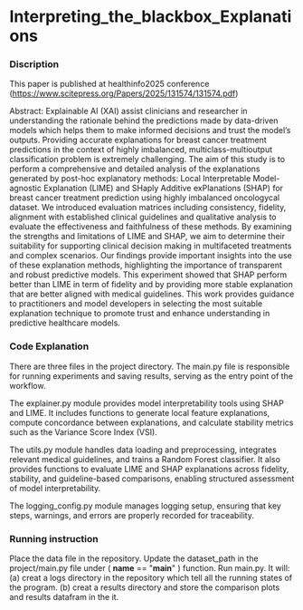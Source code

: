 # Interpreting_the_blackbox_Explanations
### Discription

This paper is published at healthinfo2025 conference (https://www.scitepress.org/Papers/2025/131574/131574.pdf)

Abstract:
Explainable AI (XAI) assist clinicians and researcher in understanding the rationale behind the predictions
made by data-driven models which helps them to make informed decisions and trust the model’s outputs.
Providing accurate explanations for breast cancer treatment predictions in the context of highly imbalanced,
multiclass-multioutput classification problem is extremely challenging. The aim of this study is to perform
a comprehensive and detailed analysis of the explanations generated by post-hoc explanatory methods: Local Interpretable Model-agnostic Explanation (LIME) and SHaply Additive exPlanations (SHAP) for breast
cancer treatment prediction using highly imbalanced oncologycal dataset. We introduced evaluation matrices including consistency, fidelity, alignment with established clinical guidelines and qualitative analysis to
evaluate the effectiveness and faithfulness of these methods. By examining the strengths and limitations of
LIME and SHAP, we aim to determine their suitability for supporting clinical decision making in multifaceted
treatments and complex scenarios. Our findings provide important insights into the use of these explanation
methods, highlighting the importance of transparent and robust predictive models. This experiment showed
that SHAP perform better than LIME in term of fidelity and by providing more stable explanation that are
better aligned with medical guidelines. This work provides guidance to practitioners and model developers
in selecting the most suitable explanation technique to promote trust and enhance understanding in predictive
healthcare models.

### Code Explanation

There are three files in the project directory.
The main.py file is responsible for running experiments and saving results, serving as the entry point of the workflow.

The explainer.py module provides model interpretability tools using SHAP and LIME.
It includes functions to generate local feature explanations, compute concordance between explanations, and calculate stability metrics such as the Variance Score Index (VSI).

The utils.py module handles data loading and preprocessing, integrates relevant medical guidelines, and trains a Random Forest classifier.
It also provides functions to evaluate LIME and SHAP explanations across fidelity, stability, and guideline-based comparisons, enabling structured assessment of model interpretability.

The logging_config.py module manages logging setup, ensuring that key steps, warnings, and errors are properly recorded for traceability.


### Running instruction 
Place the data file in the repository.
Update the dataset_path in the project/main.py file under ( __name__ == "__main__" ) function.
Run main.py.
It will:
    (a) creat a logs directory in the repository which tell all the running states of the program.
    (b) creat a results directory and store the comparison plots and results datafram in the it.
